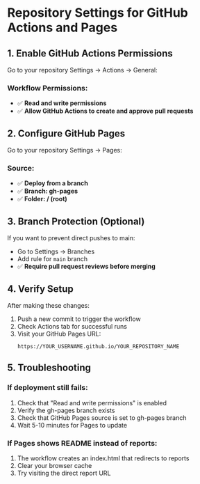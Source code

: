 # Repository Settings for GitHub Actions and Pages

## 1. Enable GitHub Actions Permissions

Go to your repository Settings → Actions → General:

### Workflow Permissions:
- ✅ **Read and write permissions** 
- ✅ **Allow GitHub Actions to create and approve pull requests**

## 2. Configure GitHub Pages

Go to your repository Settings → Pages:

### Source:
- ✅ **Deploy from a branch**
- ✅ **Branch: gh-pages**
- ✅ **Folder: / (root)**

## 3. Branch Protection (Optional)

If you want to prevent direct pushes to main:
- Go to Settings → Branches
- Add rule for `main` branch
- ✅ **Require pull request reviews before merging**

## 4. Verify Setup

After making these changes:
1. Push a new commit to trigger the workflow
2. Check Actions tab for successful runs
3. Visit your GitHub Pages URL:
   ```
   https://YOUR_USERNAME.github.io/YOUR_REPOSITORY_NAME
   ```

## 5. Troubleshooting

### If deployment still fails:
1. Check that "Read and write permissions" is enabled
2. Verify the gh-pages branch exists
3. Check that GitHub Pages source is set to gh-pages branch
4. Wait 5-10 minutes for Pages to update

### If Pages shows README instead of reports:
1. The workflow creates an index.html that redirects to reports
2. Clear your browser cache
3. Try visiting the direct report URL

